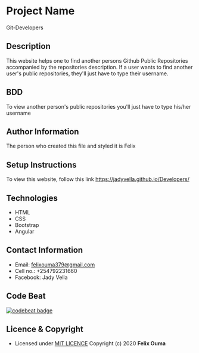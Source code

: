 # Project Name
Git-Developers

## Description
This website helps one to find another persons Github Public Repositories accompanied by the repositories description. If a user wants to find another user's public repositories, they'll just have to type their username.

## BDD
To view another person's public repositories you'll just have to type his/her username

## Author Information
The person who created this file and styled it is Felix

## Setup Instructions
To view this website, follow this link https://jadyvella.github.io/Developers/

## Technologies
* HTML
* CSS
* Bootstrap
* Angular

## Contact Information
* Email: felixouma379@gmail.com
* Cell no.: +254792231660
* Facebook: Jady Vella

## Code Beat
[![codebeat badge](https://codebeat.co/badges/77d71651-53a5-4eeb-a171-a142eaa67591)](https://codebeat.co/projects/github-com-jadyvella-developers-master)

## Licence & Copyright
- Licensed under [MIT LICENCE](LICENCE)
Copyright (c) 2020 **Felix Ouma**
